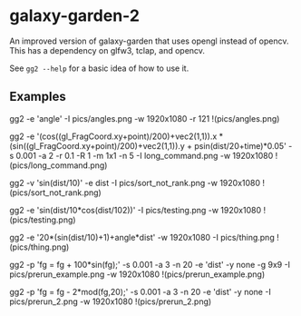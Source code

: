 # galaxy-garden-2

An improved version of galaxy-garden that uses opengl instead of opencv.
This has a dependency on glfw3, tclap, and opencv.

See `gg2 --help` for a basic idea of how to use it.

## Examples
gg2 -e 'angle' -I pics/angles.png -w 1920x1080 -r 121
!(pics/angles.png)

gg2 -e '(cos((gl_FragCoord.xy+point)/200)+vec2(1,1)).x * (sin((gl_FragCoord.xy+point)/200)+vec2(1,1)).y + psin(dist/20+time)*0.05' -s 0.001 -a 2 -r 0.1 -R 1 -m 1x1 -n 5 -I long_command.png -w 1920x1080
!(pics/long_command.png)

gg2 -v 'sin(dist/10)' -e dist -I pics/sort_not_rank.png -w 1920x1080
!(pics/sort_not_rank.png)

gg2 -e 'sin(dist/10*cos(dist/102))' -I pics/testing.png -w 1920x1080
!(pics/testing.png)

gg2 -e '20*(sin(dist/10)+1)+angle*dist' -w 1920x1080 -I pics/thing.png
!(pics/thing.png)

gg2 -p 'fg = fg + 100*sin(fg);' -s 0.001 -a 3 -n 20 -e 'dist' -y none -g 9x9 -I pics/prerun_example.png -w 1920x1080
!(pics/prerun_example.png)

gg2 -p 'fg = fg - 2*mod(fg,20);' -s 0.001 -a 3 -n 20 -e 'dist' -y none -I pics/prerun_2.png -w 1920x1080
!(pics/prerun_2.png)

